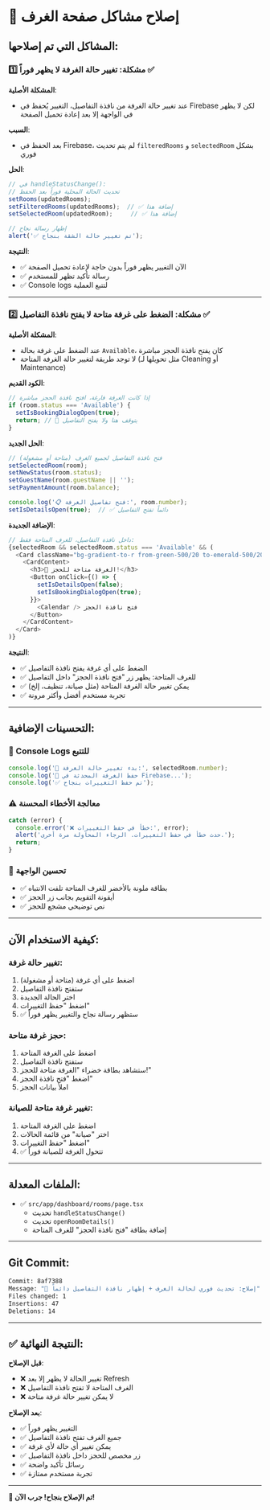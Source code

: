 # 🐛 إصلاح مشاكل صفحة الغرف

## المشاكل التي تم إصلاحها:

### 1️⃣ **مشكلة: تغيير حالة الغرفة لا يظهر فوراً** ✅

**المشكلة الأصلية**:
- عند تغيير حالة الغرفة من نافذة التفاصيل، التغيير يُحفظ في Firebase لكن لا يظهر في الواجهة إلا بعد إعادة تحميل الصفحة

**السبب**:
- بعد الحفظ في Firebase، لم يتم تحديث `filteredRooms` و `selectedRoom` بشكل فوري

**الحل**:
```typescript
// في handleStatusChange():
// تحديث الحالة المحلية فوراً بعد الحفظ
setRooms(updatedRooms);
setFilteredRooms(updatedRooms);  // ✅ إضافة هذا
setSelectedRoom(updatedRoom);     // ✅ إضافة هذا

// إظهار رسالة نجاح
alert('✅ تم تغيير حالة الشقة بنجاح');
```

**النتيجة**:
- ✅ الآن التغيير يظهر فوراً بدون حاجة لإعادة تحميل الصفحة
- ✅ رسالة تأكيد تظهر للمستخدم
- ✅ Console logs لتتبع العملية

---

### 2️⃣ **مشكلة: الضغط على غرفة متاحة لا يفتح نافذة التفاصيل** ✅

**المشكلة الأصلية**:
- عند الضغط على غرفة بحالة `Available`، كان يفتح نافذة الحجز مباشرة
- لا توجد طريقة لتغيير حالة الغرفة المتاحة (مثل تحويلها لـ Cleaning أو Maintenance)

**الكود القديم**:
```typescript
// إذا كانت الغرفة فارغة، افتح نافذة الحجز مباشرة
if (room.status === 'Available') {
  setIsBookingDialogOpen(true);
  return; // 🔴 يتوقف هنا ولا يفتح التفاصيل
}
```

**الحل الجديد**:
```typescript
// فتح نافذة التفاصيل لجميع الغرف (متاحة أو مشغولة)
setSelectedRoom(room);
setNewStatus(room.status);
setGuestName(room.guestName || '');
setPaymentAmount(room.balance);

console.log('📋 فتح تفاصيل الغرفة:', room.number);
setIsDetailsOpen(true);  // ✅ دائماً تفتح التفاصيل
```

**الإضافة الجديدة**:
```typescript
// داخل نافذة التفاصيل، للغرف المتاحة فقط:
{selectedRoom && selectedRoom.status === 'Available' && (
  <Card className="bg-gradient-to-r from-green-500/20 to-emerald-500/20">
    <CardContent>
      <h3>🎉 الغرفة متاحة للحجز!</h3>
      <Button onClick={() => {
        setIsDetailsOpen(false);
        setIsBookingDialogOpen(true);
      }}>
        <Calendar /> فتح نافذة الحجز
      </Button>
    </CardContent>
  </Card>
)}
```

**النتيجة**:
- ✅ الضغط على أي غرفة يفتح نافذة التفاصيل
- ✅ للغرف المتاحة: يظهر زر "فتح نافذة الحجز" داخل التفاصيل
- ✅ يمكن تغيير حالة الغرفة المتاحة (مثل صيانة، تنظيف، إلخ)
- ✅ تجربة مستخدم أفضل وأكثر مرونة

---

## التحسينات الإضافية:

### 📝 Console Logs للتتبع
```typescript
console.log('🔄 بدء تغيير حالة الغرفة:', selectedRoom.number);
console.log('💾 حفظ الغرفة المحدثة في Firebase...');
console.log('✅ تم حفظ التغييرات بنجاح');
```

### ⚠️ معالجة الأخطاء المحسنة
```typescript
catch (error) {
  console.error('❌ خطأ في حفظ التغييرات:', error);
  alert('حدث خطأ في حفظ التغييرات. الرجاء المحاولة مرة أخرى.');
  return;
}
```

### 🎨 تحسين الواجهة
- ✅ بطاقة ملونة بالأخضر للغرف المتاحة تلفت الانتباه
- ✅ أيقونة التقويم بجانب زر الحجز
- ✅ نص توضيحي مشجع للحجز

---

## كيفية الاستخدام الآن:

### تغيير حالة غرفة:
1. اضغط على أي غرفة (متاحة أو مشغولة)
2. ستفتح نافذة التفاصيل
3. اختر الحالة الجديدة
4. اضغط "حفظ التغييرات"
5. ✅ ستظهر رسالة نجاح والتغيير يظهر فوراً

### حجز غرفة متاحة:
1. اضغط على الغرفة المتاحة
2. ستفتح نافذة التفاصيل
3. ستشاهد بطاقة خضراء "الغرفة متاحة للحجز!"
4. اضغط "فتح نافذة الحجز"
5. املأ بيانات الحجز

### تغيير غرفة متاحة للصيانة:
1. اضغط على الغرفة المتاحة
2. اختر "صيانة" من قائمة الحالات
3. اضغط "حفظ التغييرات"
4. ✅ تتحول الغرفة للصيانة فوراً

---

## الملفات المعدلة:

- ✅ `src/app/dashboard/rooms/page.tsx`
  - تحديث `handleStatusChange()`
  - تحديث `openRoomDetails()`
  - إضافة بطاقة "فتح نافذة الحجز" للغرف المتاحة

---

## Git Commit:

```bash
Commit: 8af7388
Message: "🐛 إصلاح: تحديث فوري لحالة الغرف + إظهار نافذة التفاصيل دائماً"
Files changed: 1
Insertions: 47
Deletions: 14
```

---

## ✅ النتيجة النهائية:

**قبل الإصلاح**:
- ❌ تغيير الحالة لا يظهر إلا بعد Refresh
- ❌ الغرف المتاحة لا تفتح نافذة التفاصيل
- ❌ لا يمكن تغيير حالة غرفة متاحة

**بعد الإصلاح**:
- ✅ التغيير يظهر فوراً
- ✅ جميع الغرف تفتح نافذة التفاصيل
- ✅ يمكن تغيير أي حالة لأي غرفة
- ✅ زر مخصص للحجز داخل نافذة التفاصيل
- ✅ رسائل تأكيد واضحة
- ✅ تجربة مستخدم ممتازة

---

**🎉 تم الإصلاح بنجاح! جرب الآن!**
